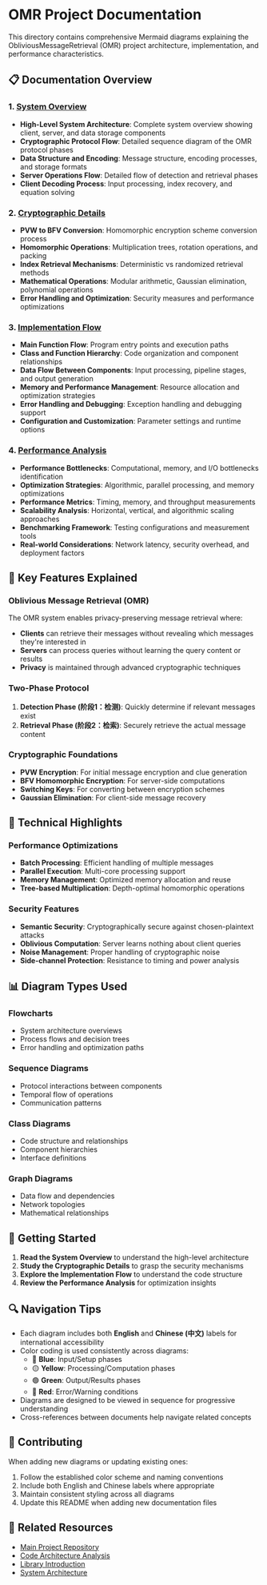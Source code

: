 # OMR Project Documentation

This directory contains comprehensive Mermaid diagrams explaining the ObliviousMessageRetrieval (OMR) project architecture, implementation, and performance characteristics.

## 📋 Documentation Overview

### 1. [System Overview](system-overview.md)
- **High-Level System Architecture**: Complete system overview showing client, server, and data storage components
- **Cryptographic Protocol Flow**: Detailed sequence diagram of the OMR protocol phases
- **Data Structure and Encoding**: Message structure, encoding processes, and storage formats
- **Server Operations Flow**: Detailed flow of detection and retrieval phases
- **Client Decoding Process**: Input processing, index recovery, and equation solving

### 2. [Cryptographic Details](cryptographic-details.md)
- **PVW to BFV Conversion**: Homomorphic encryption scheme conversion process
- **Homomorphic Operations**: Multiplication trees, rotation operations, and packing
- **Index Retrieval Mechanisms**: Deterministic vs randomized retrieval methods
- **Mathematical Operations**: Modular arithmetic, Gaussian elimination, polynomial operations
- **Error Handling and Optimization**: Security measures and performance optimizations

### 3. [Implementation Flow](implementation-flow.md)
- **Main Function Flow**: Program entry points and execution paths
- **Class and Function Hierarchy**: Code organization and component relationships
- **Data Flow Between Components**: Input processing, pipeline stages, and output generation
- **Memory and Performance Management**: Resource allocation and optimization strategies
- **Error Handling and Debugging**: Exception handling and debugging support
- **Configuration and Customization**: Parameter settings and runtime options

### 4. [Performance Analysis](performance-analysis.md)
- **Performance Bottlenecks**: Computational, memory, and I/O bottlenecks identification
- **Optimization Strategies**: Algorithmic, parallel processing, and memory optimizations
- **Performance Metrics**: Timing, memory, and throughput measurements
- **Scalability Analysis**: Horizontal, vertical, and algorithmic scaling approaches
- **Benchmarking Framework**: Testing configurations and measurement tools
- **Real-world Considerations**: Network latency, security overhead, and deployment factors

## 🎯 Key Features Explained

### Oblivious Message Retrieval (OMR)
The OMR system enables privacy-preserving message retrieval where:
- **Clients** can retrieve their messages without revealing which messages they're interested in
- **Servers** can process queries without learning the query content or results
- **Privacy** is maintained through advanced cryptographic techniques

### Two-Phase Protocol
1. **Detection Phase (阶段1：检测)**: Quickly determine if relevant messages exist
2. **Retrieval Phase (阶段2：检索)**: Securely retrieve the actual message content

### Cryptographic Foundations
- **PVW Encryption**: For initial message encryption and clue generation
- **BFV Homomorphic Encryption**: For server-side computations
- **Switching Keys**: For converting between encryption schemes
- **Gaussian Elimination**: For client-side message recovery

## 🔧 Technical Highlights

### Performance Optimizations
- **Batch Processing**: Efficient handling of multiple messages
- **Parallel Execution**: Multi-core processing support
- **Memory Management**: Optimized memory allocation and reuse
- **Tree-based Multiplication**: Depth-optimal homomorphic operations

### Security Features
- **Semantic Security**: Cryptographically secure against chosen-plaintext attacks
- **Oblivious Computation**: Server learns nothing about client queries
- **Noise Management**: Proper handling of cryptographic noise
- **Side-channel Protection**: Resistance to timing and power analysis

## 📊 Diagram Types Used

### Flowcharts
- System architecture overviews
- Process flows and decision trees
- Error handling and optimization paths

### Sequence Diagrams
- Protocol interactions between components
- Temporal flow of operations
- Communication patterns

### Class Diagrams
- Code structure and relationships
- Component hierarchies
- Interface definitions

### Graph Diagrams
- Data flow and dependencies
- Network topologies
- Mathematical relationships

## 🚀 Getting Started

1. **Read the System Overview** to understand the high-level architecture
2. **Study the Cryptographic Details** to grasp the security mechanisms
3. **Explore the Implementation Flow** to understand the code structure
4. **Review the Performance Analysis** for optimization insights

## 🔍 Navigation Tips

- Each diagram includes both **English** and **Chinese (中文)** labels for international accessibility
- Color coding is used consistently across diagrams:
  - 🔵 **Blue**: Input/Setup phases
  - 🟡 **Yellow**: Processing/Computation phases  
  - 🟢 **Green**: Output/Results phases
  - 🔴 **Red**: Error/Warning conditions
- Diagrams are designed to be viewed in sequence for progressive understanding
- Cross-references between documents help navigate related concepts

## 📝 Contributing

When adding new diagrams or updating existing ones:
1. Follow the established color scheme and naming conventions
2. Include both English and Chinese labels where appropriate
3. Maintain consistent styling across all diagrams
4. Update this README when adding new documentation files

## 🔗 Related Resources

- [Main Project Repository](../README.md)
- [Code Architecture Analysis](../Code_Architecture_Analysis_CN.md)
- [Library Introduction](../OMR_Library_Intro_CN.md)
- [System Architecture](../System_Architecture_Mermaid.md)
